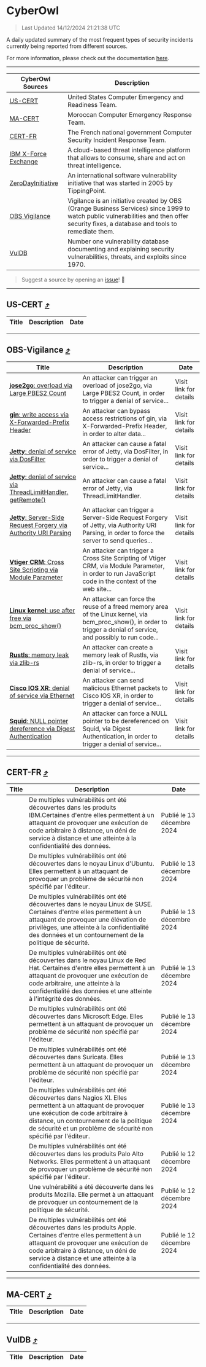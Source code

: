 
 <div id='top'></div>

# CyberOwl

 > Last Updated 14/12/2024 21:21:38 UTC
 
 A daily updated summary of the most frequent types of security incidents currently being reported from different sources.
 
 For more information, please check out the documentation [here](./docs/README.md).
 
 ---
 |CyberOwl Sources|Description|
 |---|---|
 |[US-CERT](#us-cert-arrow_heading_up)|United States Computer Emergency and Readiness Team.|
 |[MA-CERT](#ma-cert-arrow_heading_up)|Moroccan Computer Emergency Response Team.|
 |[CERT-FR](#cert-fr-arrow_heading_up)|The French national government Computer Security Incident Response Team.|
 |[IBM X-Force Exchange](#ibmcloud-arrow_heading_up)|A cloud-based threat intelligence platform that allows to consume, share and act on threat intelligence.|
 |[ZeroDayInitiative](#zerodayinitiative-arrow_heading_up)|An international software vulnerability initiative that was started in 2005 by TippingPoint.|
 |[OBS Vigilance](#obs-vigilance-arrow_heading_up)|Vigilance is an initiative created by OBS (Orange Business Services) since 1999 to watch public vulnerabilities and then offer security fixes, a database and tools to remediate them.|
 |[VulDB](#vuldb-arrow_heading_up)|Number one vulnerability database documenting and explaining security vulnerabilities, threats, and exploits since 1970.|
 
 > Suggest a source by opening an [issue](https://github.com/karimhabush/cyberowl/issues)! :raised_hands:
 ---

## US-CERT [:arrow_heading_up:](#cyberowl)

 |Title|Description|Date|
 |---|---|---|
 
 ---

## OBS-Vigilance [:arrow_heading_up:](#cyberowl)

 |Title|Description|Date|
 |---|---|---|
 |[<a href="https://vigilance.fr/vulnerability/jose2go-overload-via-Large-PBES2-Count-45385" class="noirorange"><b>jose2go</b>: overload via Large PBES2 Count</a>](https://vigilance.fr/vulnerability/jose2go-overload-via-Large-PBES2-Count-45385)|An attacker can trigger an overload of jose2go, via Large PBES2 Count, in order to trigger a denial of service...|Visit link for details|
 |[<a href="https://vigilance.fr/vulnerability/gin-write-access-via-X-Forwarded-Prefix-Header-45384" class="noirorange"><b>gin</b>: write access via X-Forwarded-Prefix Header</a>](https://vigilance.fr/vulnerability/gin-write-access-via-X-Forwarded-Prefix-Header-45384)|An attacker can bypass access restrictions of gin, via X-Forwarded-Prefix Header, in order to alter data...|Visit link for details|
 |[<a href="https://vigilance.fr/vulnerability/Jetty-denial-of-service-via-DosFilter-45382" class="noirorange"><b>Jetty</b>: denial of service via DosFilter</a>](https://vigilance.fr/vulnerability/Jetty-denial-of-service-via-DosFilter-45382)|An attacker can cause a fatal error of Jetty, via DosFilter, in order to trigger a denial of service...|Visit link for details|
 |[<a href="https://vigilance.fr/vulnerability/Jetty-denial-of-service-via-ThreadLimitHandler-getRemote-45381" class="noirorange"><b>Jetty</b>: denial of service via ThreadLimitHandler.<wbr>getRemote()</wbr></a>](https://vigilance.fr/vulnerability/Jetty-denial-of-service-via-ThreadLimitHandler-getRemote-45381)|An attacker can cause a fatal error of Jetty, via ThreadLimitHandler.|Visit link for details|
 |[<a href="https://vigilance.fr/vulnerability/Jetty-Server-Side-Request-Forgery-via-Authority-URI-Parsing-45380" class="noirorange"><b>Jetty</b>: Server-Side Request Forgery via Authority URI Parsing</a>](https://vigilance.fr/vulnerability/Jetty-Server-Side-Request-Forgery-via-Authority-URI-Parsing-45380)|An attacker can trigger a Server-Side Request Forgery of Jetty, via Authority URI Parsing, in order to force the server to send queries...|Visit link for details|
 |[<a href="https://vigilance.fr/vulnerability/Vtiger-CRM-Cross-Site-Scripting-via-Module-Parameter-45377" class="noirorange"><b>Vtiger CRM</b>: Cross Site Scripting via Module Parameter</a>](https://vigilance.fr/vulnerability/Vtiger-CRM-Cross-Site-Scripting-via-Module-Parameter-45377)|An attacker can trigger a Cross Site Scripting of Vtiger CRM, via Module Parameter, in order to run JavaScript code in the context of the web site...|Visit link for details|
 |[<a href="https://vigilance.fr/vulnerability/Linux-kernel-use-after-free-via-bcm-proc-show-45777" class="noirorange"><b>Linux kernel</b>: use after free via bcm_proc_show()</a>](https://vigilance.fr/vulnerability/Linux-kernel-use-after-free-via-bcm-proc-show-45777)|An attacker can force the reuse of a freed memory area of the Linux kernel, via bcm_proc_show(), in order to trigger a denial of service, and possibly to run code...|Visit link for details|
 |[<a href="https://vigilance.fr/vulnerability/Rustls-memory-leak-via-zlib-rs-45776" class="noirorange"><b>Rustls</b>: memory leak via zlib-rs</a>](https://vigilance.fr/vulnerability/Rustls-memory-leak-via-zlib-rs-45776)|An attacker can create a memory leak of Rustls, via zlib-rs, in order to trigger a denial of service...|Visit link for details|
 |[<a href="https://vigilance.fr/vulnerability/Cisco-IOS-XR-denial-of-service-via-Ethernet-43776" class="noirorange"><b>Cisco IOS XR</b>: denial of service via Ethernet</a>](https://vigilance.fr/vulnerability/Cisco-IOS-XR-denial-of-service-via-Ethernet-43776)|An attacker can send malicious Ethernet packets to Cisco IOS XR, in order to trigger a denial of service...|Visit link for details|
 |[<a href="https://vigilance.fr/vulnerability/Squid-NULL-pointer-dereference-via-Digest-Authentication-45374" class="noirorange"><b>Squid</b>: NULL pointer dereference via Digest Authentication</a>](https://vigilance.fr/vulnerability/Squid-NULL-pointer-dereference-via-Digest-Authentication-45374)|An attacker can force a NULL pointer to be dereferenced on Squid, via Digest Authentication, in order to trigger a denial of service...|Visit link for details|
 
 ---

## CERT-FR [:arrow_heading_up:](#cyberowl)

 |Title|Description|Date|
 |---|---|---|
 |[](https://www.cert.ssi.gouv.fr/avis/CERTFR-2024-AVI-1081/)|De multiples vulnérabilités ont été découvertes dans les produits IBM.Certaines d'entre elles permettent à un attaquant de provoquer une exécution de code arbitraire à distance, un déni de service à distance et une atteinte à la confidentialité des données.|Publié le 13 décembre 2024|
 |[](https://www.cert.ssi.gouv.fr/avis/CERTFR-2024-AVI-1080/)|De multiples vulnérabilités ont été découvertes dans le noyau Linux d'Ubuntu. Elles permettent à un attaquant de provoquer un problème de sécurité non spécifié par l'éditeur.|Publié le 13 décembre 2024|
 |[](https://www.cert.ssi.gouv.fr/avis/CERTFR-2024-AVI-1079/)|De multiples vulnérabilités ont été découvertes dans le noyau Linux de SUSE. Certaines d'entre elles permettent à un attaquant de provoquer une élévation de privilèges, une atteinte à la confidentialité des données et un contournement de la politique de sécurité.|Publié le 13 décembre 2024|
 |[](https://www.cert.ssi.gouv.fr/avis/CERTFR-2024-AVI-1078/)|De multiples vulnérabilités ont été découvertes dans le noyau Linux de Red Hat. Certaines d'entre elles permettent à un attaquant de provoquer une exécution de code arbitraire, une atteinte à la confidentialité des données et une atteinte à l'intégrité des données.|Publié le 13 décembre 2024|
 |[](https://www.cert.ssi.gouv.fr/avis/CERTFR-2024-AVI-1077/)|De multiples vulnérabilités ont été découvertes dans Microsoft Edge. Elles permettent à un attaquant de provoquer un problème de sécurité non spécifié par l'éditeur.|Publié le 13 décembre 2024|
 |[](https://www.cert.ssi.gouv.fr/avis/CERTFR-2024-AVI-1076/)|De multiples vulnérabilités ont été découvertes dans Suricata. Elles permettent à un attaquant de provoquer un problème de sécurité non spécifié par l'éditeur.|Publié le 13 décembre 2024|
 |[](https://www.cert.ssi.gouv.fr/avis/CERTFR-2024-AVI-1075/)|De multiples vulnérabilités ont été découvertes dans Nagios XI. Elles permettent à un attaquant de provoquer une exécution de code arbitraire à distance, un contournement de la politique de sécurité et un problème de sécurité non spécifié par l'éditeur.|Publié le 13 décembre 2024|
 |[](https://www.cert.ssi.gouv.fr/avis/CERTFR-2024-AVI-1074/)|De multiples vulnérabilités ont été découvertes dans les produits Palo Alto Networks. Elles permettent à un attaquant de provoquer un problème de sécurité non spécifié par l'éditeur.|Publié le 12 décembre 2024|
 |[](https://www.cert.ssi.gouv.fr/avis/CERTFR-2024-AVI-1073/)|Une vulnérabilité a été découverte dans les produits Mozilla. Elle permet à un attaquant de provoquer un contournement de la politique de sécurité.|Publié le 12 décembre 2024|
 |[](https://www.cert.ssi.gouv.fr/avis/CERTFR-2024-AVI-1072/)|De multiples vulnérabilités ont été découvertes dans les produits Apple. Certaines d'entre elles permettent à un attaquant de provoquer une exécution de code arbitraire à distance, un déni de service à distance et une atteinte à la confidentialité des données.|Publié le 12 décembre 2024|
 
 ---

## MA-CERT [:arrow_heading_up:](#cyberowl)

 |Title|Description|Date|
 |---|---|---|
 
 ---

## VulDB [:arrow_heading_up:](#cyberowl)

 |Title|Description|Date|
 |---|---|---|
 